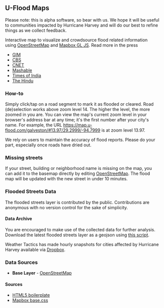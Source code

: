 ## U-Flood Maps
Please note: this is alpha software, so bear with us. We hope it will be useful to communities impacted by Hurricane Harvey and will do our best to refine things as we collect feedback.

Interactive map to visualize and crowdsource flood related information using [OpenStreetMap](http://www.openstreetmap.org/) and [Mapbox GL JS](https://www.mapbox.com/mapbox-gl-js/). Read more in the press

- [GIM](https://www.gim-international.com/content/news/crowdsourced-mapping-projects-aid-post-harvey-disaster-management)
- [CBS](https://www.cbsnews.com/news/houston-harvey-u-flood-maps/?ftag=CNM-00-10aab6a&linkId=41670697)
- [CNET](https://www.cnet.com/news/maps-of-houstons-floods-shows-its-worse-than-you-thought-hurricane-harvey/)
- [Mashable](http://mashable.com/2017/08/30/crowdsource-map-u-flood-tracks-harvey-flooding/#WWljEZGHGmqF)
- [Times of India](http://timesofindia.indiatimes.com/tech/apps/Bangalore-techies-build-app-to-help-Chennai-flood-victims/articleshow/50039041.cms)
- [The Hindu](http://www.thehindu.com/news/cities/chennai/crowdsourced-map-to-mark-inundated-areas/article7935008.ece)

### How-to
Simply click/tap on a road segment to mark it as flooded or cleared. Road (de)selection works above zoom level 14. The higher the level, the more zoomed in you are. You can view the map's current zoom level in your browser's address bar at any time; it's the first number after your city's name. For example, the URL https://map.u-flood.com/galveston/#13.97/29.2999/-94.7999 is at zoom level 13.97.

We rely on users to maintain the accuracy of flood reports. Please do your part, especially once roads have dried out.

### Missing streets
If your street, building or neighborhood name is missing on the map, you can add it to the basemap directly by editing [OpenStreetMap](http://tasks.openstreetmap.us/). The flood map will be updated with the new street in under 10 minutes.

### Flooded Streets Data
The flooded streets layer is contributed by the public. Contributions are anonymous with no version control for the sake of simplicity.

#### Data Archive
You are encouraged to make use of the collected data for further analysis. Download the latest flooded streets layer as a geojson using [this script](https://github.com/tailwindlabs/flood-map/blob/gh-pages/snapshot/uflood-snapshot.py).

Weather Tactics has made hourly snapshots for cities affected by Hurricane Harvey available via [Dropbox](https://www.dropbox.com/sh/525vvot1fe56941/AABRuDQF9qqHs-7B4GNDAdxTa?dl=0).

### Data Sources
- **Base Layer** - [OpenStreetMap](http://osm.org)

#### Sources
- [HTML5 boilerplate](https://github.com/h5bp/html5-boilerplate)
- [Mapbox base.css](https://www.mapbox.com/base/)
